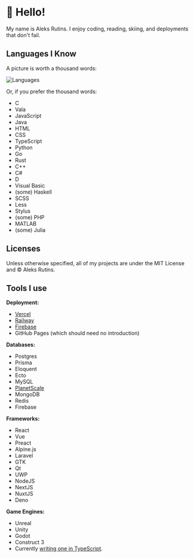# :wave: Hello!
My name is Aleks Rutins. I enjoy coding, reading, skiing, and deployments that don't fail.
## Languages I Know

A picture is worth a thousand words:

![Languages](https://github-language-stats.vercel.app/api/top-langs?username=aleksrutins&count=10)

Or, if you prefer the thousand words:
- C
- Vala
- JavaScript
- Java
- HTML
- CSS
- TypeScript
- Python
- Go
- Rust
- C++
- C#
- D
- Visual Basic
- (some) Haskell
- SCSS
- Less
- Stylus
- (some) PHP
- MATLAB
- (some) Julia

## Licenses
Unless otherwise specified, all of my projects are under the MIT License and &copy; Aleks Rutins.

## Tools I use
**Deployment:**
- [Vercel](https://vercel.com)
- [Railway](https://railway.app)
- [Firebase](https://firebase.google.com)
- GitHub Pages (which should need no introduction)

**Databases:**
- Postgres
- Prisma
- Eloquent
- Ecto
- MySQL
- [PlanetScale](https://planetscale.com)
- MongoDB
- Redis
- Firebase

**Frameworks:**
- React
- Vue
- Preact
- Alpine.js
- Laravel
- GTK
- Qt
- UWP
- NodeJS
- NextJS
- NuxtJS
- Deno

**Game Engines:**
- Unreal
- Unity
- Godot
- Construct 3
- Currently [writing one in TypeScript](https://github.com/aleksrutins/platinum).
